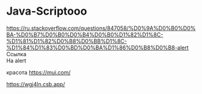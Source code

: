 # Java-Scriptooo
https://ru.stackoverflow.com/questions/847058/%D0%9A%D0%B0%D0%BA-%D0%B7%D0%B0%D0%B4%D0%B0%D1%82%D1%8C-%D1%81%D1%82%D0%B8%D0%BB%D1%8C-%D1%84%D1%83%D0%BD%D0%BA%D1%86%D0%B8%D0%B8-alert <br>
Ссылка <br>
На alert


красота
https://mui.com/

https://wgj4ln.csb.app/
